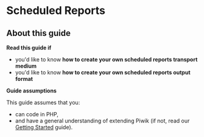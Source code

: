 # Scheduled Reports

<!-- Meta (to be deleted)
Purpose: describe scheduled reports system, describe how plugins can create their own mediums + report formats

Audience: 

Expected Result: 

Notes: 

What's missing? (stuff in my list that was not in when I wrote the 1st draft)
-->

## About this guide

**Read this guide if**

* you'd like to know **how to create your own scheduled reports transport medium**
* you'd like to know **how to create your own scheduled reports output format**

**Guide assumptions**

This guide assumes that you:

* can code in PHP,
* and have a general understanding of extending Piwik (if not, read our [Getting Started](#) guide).
